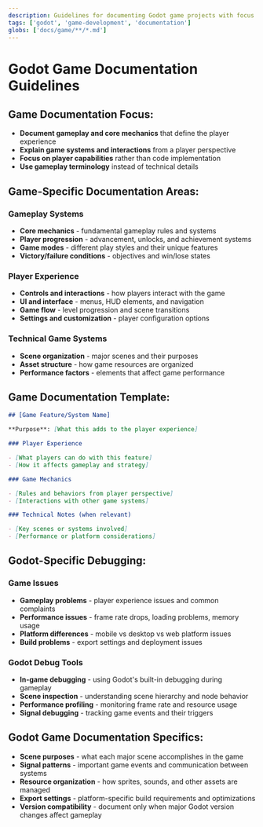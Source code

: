 ```yaml
---
description: Guidelines for documenting Godot game projects with focus on gameplay features, mechanics, and player experience
tags: ['godot', 'game-development', 'documentation']
globs: ['docs/game/**/*.md']
---
```


# Godot Game Documentation Guidelines

## Game Documentation Focus:

- **Document gameplay and core mechanics** that define the player experience
- **Explain game systems and interactions** from a player perspective
- **Focus on player capabilities** rather than code implementation
- **Use gameplay terminology** instead of technical details

## Game-Specific Documentation Areas:

### Gameplay Systems

- **Core mechanics** - fundamental gameplay rules and systems
- **Player progression** - advancement, unlocks, and achievement systems
- **Game modes** - different play styles and their unique features
- **Victory/failure conditions** - objectives and win/lose states

### Player Experience

- **Controls and interactions** - how players interact with the game
- **UI and interface** - menus, HUD elements, and navigation
- **Game flow** - level progression and scene transitions
- **Settings and customization** - player configuration options

### Technical Game Systems

- **Scene organization** - major scenes and their purposes
- **Asset structure** - how game resources are organized
- **Performance factors** - elements that affect game performance

## Game Documentation Template:

```markdown
## [Game Feature/System Name]

**Purpose**: [What this adds to the player experience]

### Player Experience

- [What players can do with this feature]
- [How it affects gameplay and strategy]

### Game Mechanics

- [Rules and behaviors from player perspective]
- [Interactions with other game systems]

### Technical Notes (when relevant)

- [Key scenes or systems involved]
- [Performance or platform considerations]
```

## Godot-Specific Debugging:

### **Game Issues**

- **Gameplay problems** - player experience issues and common complaints
- **Performance issues** - frame rate drops, loading problems, memory usage
- **Platform differences** - mobile vs desktop vs web platform issues
- **Build problems** - export settings and deployment issues

### **Godot Debug Tools**

- **In-game debugging** - using Godot's built-in debugging during gameplay
- **Scene inspection** - understanding scene hierarchy and node behavior
- **Performance profiling** - monitoring frame rate and resource usage
- **Signal debugging** - tracking game events and their triggers

## Godot Game Documentation Specifics:

- **Scene purposes** - what each major scene accomplishes in the game
- **Signal patterns** - important game events and communication between systems
- **Resource organization** - how sprites, sounds, and other assets are managed
- **Export settings** - platform-specific build requirements and optimizations
- **Version compatibility** - document only when major Godot version changes affect gameplay
